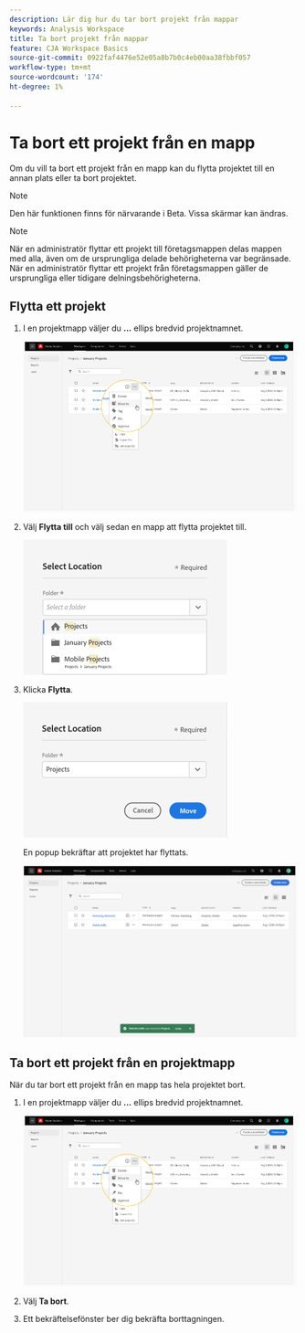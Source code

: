 ```yaml
---
description: Lär dig hur du tar bort projekt från mappar
keywords: Analysis Workspace
title: Ta bort projekt från mappar
feature: CJA Workspace Basics
source-git-commit: 0922faf4476e52e05a8b7b0c4eb00aa38fbbf057
workflow-type: tm+mt
source-wordcount: '174'
ht-degree: 1%

---
```



# Ta bort ett projekt från en mapp

Om du vill ta bort ett projekt från en mapp kan du flytta projektet till en annan plats eller ta bort projektet.

>[!NOTE]
>
>Den här funktionen finns för närvarande i Beta. Vissa skärmar kan ändras.

>[!NOTE]
>
>När en administratör flyttar ett projekt till företagsmappen delas mappen med alla, även om de ursprungliga delade behörigheterna var begränsade. När en administratör flyttar ett projekt från företagsmappen gäller de ursprungliga eller tidigare delningsbehörigheterna.

## Flytta ett projekt

1. I en projektmapp väljer du **...** ellips bredvid projektnamnet.

   ![](/help/analysis-workspace/build-workspace-project/assets/move1.png)

1. Välj **Flytta till** och välj sedan en mapp att flytta projektet till.

   ![](/help/analysis-workspace/build-workspace-project/assets/move-select-location.png)

1. Klicka **Flytta**.

   ![](/help/analysis-workspace/build-workspace-project/assets/move-click-move.png)

   En popup bekräftar att projektet har flyttats.

   ![](/help/analysis-workspace/build-workspace-project/assets/move-project-moved.png)

## Ta bort ett projekt från en projektmapp

När du tar bort ett projekt från en mapp tas hela projektet bort.

1. I en projektmapp väljer du **...** ellips bredvid projektnamnet.

   ![](/help/analysis-workspace/build-workspace-project/assets/move1.png)

1. Välj **Ta bort**.

1. Ett bekräftelsefönster ber dig bekräfta borttagningen.
